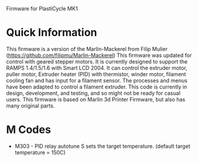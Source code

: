 Firmware for PlastiCycle MK1

Quick Information
===================
This firmware is a version of the Marlin-Mackerel from Filip Mulier (https://github.com/filipmu/Marlin-Mackerel)
This firmware was updated for control with geared stepper motors.  It is currently designed to support the RAMPS 1.4/1.5/1.6 with Smart LCD 2004. It can control the extruder motor, puller motor, Extruder heater (PID) with thermistor, winder motor, filament cooling fan and has input for a filament sensor.  The processes and menus have been adapted to control a filament extruder.  This code is currently in design, development, and testing, and so might not be ready for casual users.
This firmware is based on Marlin 3d Printer Firmware, but also has many original parts.

M Codes
=======

*  M303 - PID relay autotune S<temperature> sets the target temperature. (default target temperature = 150C)
